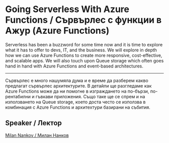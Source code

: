 # Going Serverless With Azure Functions / Сървърлес с функции в Ажур (Azure Functions)

Serverless has been a buzzword for some time now and it is time to explore what it has to offer to devs, IT, and the business. We will explore in depth how we can use Azure Functions to create more responsive, cost-effective, and scalable apps. We will also touch upon Queue storage which often goes hand in hand with Azure Functions and event-based architectures.  

---

Сървърлес e много нашумяла дума и е време да разберем какво предлагат сървърлес архитектурите. В детайли ще разгледаме как Azure Functions може да ни помогне в изграждането на по-бързи, по-рентабилни и гъвкави приложения. Също таке ще се спрем и на използването на Queue storage, което доста често се използва в комбинация с Azure Functions и архитехтури базирани на събития. 

## Speaker / Лектор

[Milan Nankov / Милан Нанков](https://www.linkedin.com/in/nankov/)
